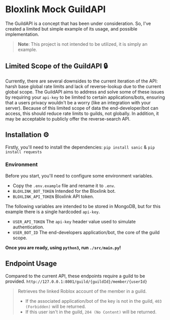 # Bloxlink Mock GuildAPI
The GuildAPI is a concept that has been under consideration. So, I've created a limited but simple example of its usage, and possible implementation.

> **Note**:
> This project is not intended to be utilized, it is simply an example.

## Limited Scope of the GuildAPI 🔒
Currently, there are several downsides to the current iteration of the API: harsh base global rate limits and lack of reverse-lookup due to the current global scope.
The GuildAPI aims to address and solve some of these issues by requiring your `api-key` to be limited to certain applications/bots, ensuring that a users privacy wouldn't be a worry (like an integration with your server).
Because of this limited scope of data the end-developer/bot can access, this should reduce rate limits to guilds, not globally. In addition, it may be acceptable to publicly offer the reverse-search API.
  
## Installation ⚙️
Firstly, you'll need to install the dependencies: `pip install sanic` & `pip install requests`

### Environment 
Before you start, you'll need to configure some environment variables.
* Copy the `.env.example` file and rename it to `.env`. 
* `BLOXLINK_BOT_TOKEN` Intended for the Bloxlink bot.
* `BLOXLINK_API_TOKEN` Bloxlink API token.

The following variables are intended to be stored in MongoDB, but for this example there is a single hardcoded `api-key`.
* `USER_API_TOKEN` The `api-key` header value used to simulate authentication.
* `USER_BOT_ID` The end-developers application/bot, the core of the guild scope.

**Once you are ready, using `python3`, run `./src/main.py`!**

## Endpoint Usage
Compared to the current API, these endpoints require a guild to be provided.
`http://127.0.0.1:8001/guild/{guildId}/member/{userId}`
> Retrieves the linked Roblox account of the member in a guild.
> * If the associated application/bot of the key is not in the guild, `403 (Forbidden)` will be returned.
> * If this user isn't in the guild, `204 (No Content)` will be returned. 